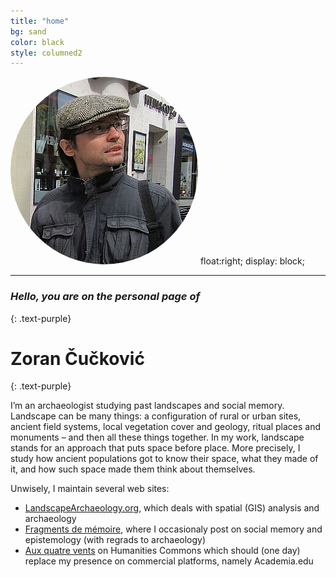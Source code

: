 ```yaml
---
title: "home"
bg: sand
color: black
style: columned2
---
```







<div>
<img style="  border-radius: 50%" src="img/portrait.jpg" alt="Portrait"> float:right; display: block;
 </div>
 
-----------------------------------
 
### *Hello, you are on the personal page of*
{: .text-purple}

# Zoran Čučković
{: .text-purple}

I’m an archaeologist studying past landscapes and social memory. Landscape can be many things: a configuration of rural or urban sites, ancient field systems, local vegetation cover and geology, ritual places and monuments – and then all these things together. In my work, landscape stands for an approach that puts space before place. More precisely, I study how ancient populations got to know their space, what they made of it, and how such space made them think about themselves.   

Unwisely, I maintain several web sites:
- [LandscapeArchaeology.org](https://landscapearchaeology.org), which deals with spatial (GIS) analysis and archaeology
- [Fragments de mémoire](https://fragments.hypotheses.org), where I occasionaly post on social memory and epistemology (with regrads to archaeology)
- [Aux quatre vents](https://zoran.hcommons.org) on Humanities Commons which should (one day) replace my presence on commercial platforms, namely Academia.edu

              




<!--
<span class="fa-stack subtlecircle" style="font-size:100px; background:rgba(255,166,0,0.1)">
  <i class="fa fa-circle fa-stack-2x text-white"></i>
  <i class="fa fa-bicycle fa-stack-1x text-orange"></i>
</span> 
-->

<!-- Style : columned can be useful  -->


